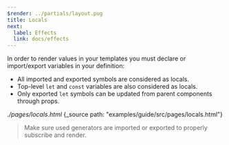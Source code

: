 ```yaml
---
$render: ../partials/layout.pug
title: Locals
next:
  label: Effects
  link: docs/effects
---
```


In order to render values in your templates you must declare or import/export variables in your definition:

- All imported and exported symbols are considered as locals.
- Top-level `let` and `const` variables are also considered as locals.
- Only exported `let` symbols can be updated from parent components through props.

_./pages/locals.html_
{_source path: "examples/guide/src/pages/locals.html"}

> Make sure used generators are imported or exported to properly subscribe and render.

